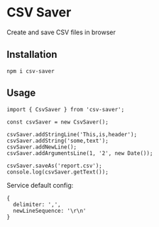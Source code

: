 # CSV Saver

Create and save CSV files in browser

## Installation

```
npm i csv-saver
```

## Usage

```
import { CsvSaver } from 'csv-saver';

const csvSaver = new CsvSaver();

csvSaver.addStringLine('This,is,header');
csvSaver.addString('some,text');
csvSaver.addNewLine();
csvSaver.addArgumentsLine(1, '2', new Date());

csvSaver.saveAs('report.csv');
console.log(csvSaver.getText());
```

Service default config:
```
{
  delimiter: ',',
  newLineSequence: '\r\n'
}
```
